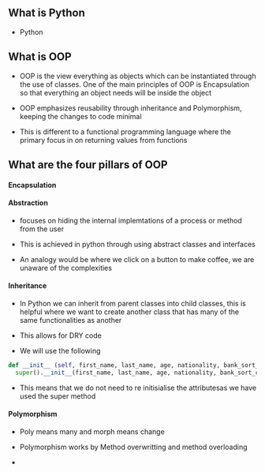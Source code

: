 


## What is Python

- Python 

## What is OOP

- OOP is the view everything as objects which can be instantiated through the use of classes. One of the main principles of OOP is Encapsulation so that everything an object needs will be inside the object

- OOP emphasizes reusability through inheritance and Polymorphism, keeping the changes to code minimal

- This is different to a functional programming language where the primary focus in on returning values from functions


## What are the four pillars of OOP

#### Encapsulation



#### Abstraction

- focuses on hiding the internal implemtations of a process or method from the user
- This is achieved in python through using abstract classes and interfaces

- An analogy would be where we click on a button to make coffee, we are unaware of the complexities


#### Inheritance

- In Python we can inherit from parent classes into child classes, this is helpful
where we want to create another class that has many of the same functionalities as another

- This allows for DRY code

- We will use the following

```Python
def __init__ (self, first_name, last_name, age, nationality, bank_sort_code, stream, sparta_rank):
  super().__init__(first_name, last_name, age, nationality, bank_sort_code)
```

- This means that we do not need to re initisialise the attributesas we have used the
super method


#### Polymorphism

- Poly means many and morph means change

- Polymorphism works by Method overwritting and method overloading

-
